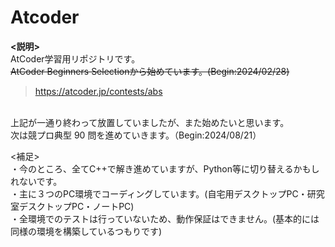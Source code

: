 # Atcoder
**<説明>**
<br>
AtCoder学習用リポジトリです。
<br>
~~AtCoder Beginners Selectionから始めています。(Begin:2024/02/28)~~
> <https://atcoder.jp/contests/abs>
<br>
上記が一通り終わって放置していましたが、また始めたいと思います。
<br>
次は競プロ典型 90 問を進めていきます。（Begin:2024/08/21）
<https://atcoder.jp/contests/typical90>

<補足>
<br>
・今のところ、全てC++で解き進めていますが、Python等に切り替えるかもしれないです。
<br>
・主に３つのPC環境でコーディングしています。(自宅用デスクトップPC・研究室デスクトップPC・ノートPC)
<br>
・全環境でのテストは行っていないため、動作保証はできません。(基本的には同様の環境を構築しているつもりです)
